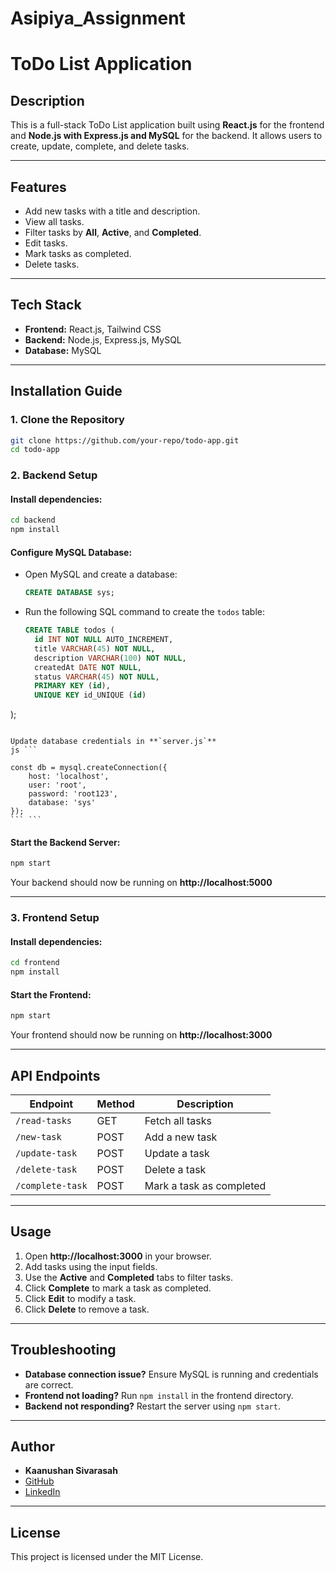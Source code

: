 
# Asipiya_Assignment

# ToDo List Application

## Description
This is a full-stack ToDo List application built using **React.js** for the frontend and **Node.js with Express.js and MySQL** for the backend. It allows users to create, update, complete, and delete tasks.

---

## Features
- Add new tasks with a title and description.
- View all tasks.
- Filter tasks by **All**, **Active**, and **Completed**.
- Edit tasks.
- Mark tasks as completed.
- Delete tasks.

---

## Tech Stack
- **Frontend:** React.js, Tailwind CSS
- **Backend:** Node.js, Express.js, MySQL
- **Database:** MySQL

---

## Installation Guide

### **1. Clone the Repository**
```sh
git clone https://github.com/your-repo/todo-app.git
cd todo-app
```

### **2. Backend Setup**
#### Install dependencies:
```sh
cd backend
npm install
```
#### Configure MySQL Database:
- Open MySQL and create a database:
  ```sql
  CREATE DATABASE sys;
  ```
- Run the following SQL command to create the `todos` table:
  ```sql
  CREATE TABLE todos (
    id INT NOT NULL AUTO_INCREMENT,
    title VARCHAR(45) NOT NULL,
    description VARCHAR(100) NOT NULL,
    createdAt DATE NOT NULL,
    status VARCHAR(45) NOT NULL,
    PRIMARY KEY (id),
    UNIQUE KEY id_UNIQUE (id)
);

  ```
  
 Update database credentials in **`server.js`**
  js ```
 
  const db = mysql.createConnection({
      host: 'localhost',
      user: 'root',
      password: 'root123',
      database: 'sys'
  });
 ``` ```
  ```

#### Start the Backend Server:
```sh
npm start
```
Your backend should now be running on **http://localhost:5000**

---

### **3. Frontend Setup**
#### Install dependencies:
```sh
cd frontend
npm install
```
#### Start the Frontend:
```sh
npm start
```
Your frontend should now be running on **http://localhost:3000**

---

## API Endpoints
| Endpoint          | Method | Description |
|------------------|--------|-------------|
| `/read-tasks`    | GET    | Fetch all tasks |
| `/new-task`      | POST   | Add a new task |
| `/update-task`   | POST   | Update a task |
| `/delete-task`   | POST   | Delete a task |
| `/complete-task` | POST   | Mark a task as completed |

---

## Usage
1. Open **http://localhost:3000** in your browser.
2. Add tasks using the input fields.
3. Use the **Active** and **Completed** tabs to filter tasks.
4. Click **Complete** to mark a task as completed.
5. Click **Edit** to modify a task.
6. Click **Delete** to remove a task.

---

## Troubleshooting
- **Database connection issue?** Ensure MySQL is running and credentials are correct.
- **Frontend not loading?** Run `npm install` in the frontend directory.
- **Backend not responding?** Restart the server using `npm start`.

---

## Author
- **Kaanushan Sivarasah**
- [GitHub](https://github.com/your-github)
- [LinkedIn](https://linkedin.com/in/your-profile)

---

## License
This project is licensed under the MIT License.
